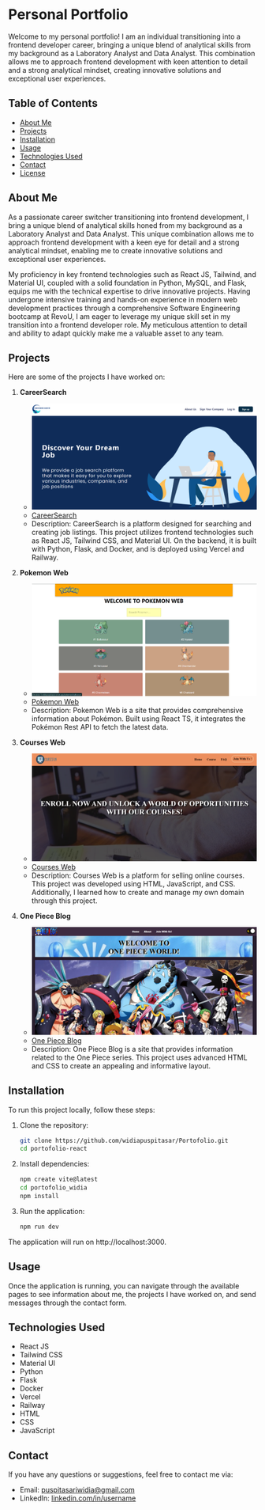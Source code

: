 # Personal Portfolio

Welcome to my personal portfolio! I am an individual transitioning into a frontend developer career, bringing a unique blend of analytical skills from my background as a Laboratory Analyst and Data Analyst. This combination allows me to approach frontend development with keen attention to detail and a strong analytical mindset, creating innovative solutions and exceptional user experiences.

## Table of Contents
- [About Me](#about-me)
- [Projects](#projects)
- [Installation](#installation)
- [Usage](#usage)
- [Technologies Used](#technologies-used)
- [Contact](#contact)
- [License](#license)

## About Me
As a passionate career switcher transitioning into frontend development, I bring a unique blend of analytical skills honed from my background as a Laboratory Analyst and Data Analyst. This unique combination allows me to approach frontend development with a keen eye for detail and a strong analytical mindset, enabling me to create innovative solutions and exceptional user experiences.

My proficiency in key frontend technologies such as React JS, Tailwind, and Material UI, coupled with a solid foundation in Python, MySQL, and Flask, equips me with the technical expertise to drive innovative projects. Having undergone intensive training and hands-on experience in modern web development practices through a comprehensive Software Engineering bootcamp at RevoU, I am eager to leverage my unique skill set in my transition into a frontend developer role. My meticulous attention to detail and ability to adapt quickly make me a valuable asset to any team.

## Projects
Here are some of the projects I have worked on:

1. **CareerSearch**
   - ![CareerSearch](./public/portofolio1.png)
   - [CareerSearch](https://career-search-project-revou.vercel.app/)
   - Description: CareerSearch is a platform designed for searching and creating job listings. This project utilizes frontend technologies such as React JS, Tailwind CSS, and Material UI. On the backend, it is built with Python, Flask, and Docker, and is deployed using Vercel and Railway.

2. **Pokemon Web**
   - ![Pokemon Web](./public/portofolio2.png)
   - [Pokemon Web](https://milestone-2-widiapuspitasar.vercel.app/)
   - Description: Pokemon Web is a site that provides comprehensive information about Pokémon. Built using React TS, it integrates the Pokémon Rest API to fetch the latest data.

3. **Courses Web**
   - ![Courses Web](./public/portofolio3.png)
   - [Courses Web](https://www.webwid.site/)
   - Description: Courses Web is a platform for selling online courses. This project was developed using HTML, JavaScript, and CSS. Additionally, I learned how to create and manage my own domain through this project.

4. **One Piece Blog**
   - ![One Piece Blog](./public/portofolio4.png)
   - [One Piece Blog](https://www.myonepiece.site/)
   - Description: One Piece Blog is a site that provides information related to the One Piece series. This project uses advanced HTML and CSS to create an appealing and informative layout.

## Installation
To run this project locally, follow these steps:

1. Clone the repository:
   ```bash
   git clone https://github.com/widiapuspitasar/Portofolio.git
   cd portofolio-react

2. Install dependencies:
   ```bash
   npm create vite@latest
   cd portofolio_widia
   npm install

3. Run the application:
   ```bash
   npm run dev

The application will run on http://localhost:3000.

## Usage
Once the application is running, you can navigate through the available pages to see information about me, the projects I have worked on, and send messages through the contact form.

## Technologies Used
- React JS
- Tailwind CSS
- Material UI
- Python
- Flask
- Docker
- Vercel
- Railway
- HTML
- CSS
- JavaScript

## Contact
If you have any questions or suggestions, feel free to contact me via:

- Email: puspitasariwidia@gmail.com
- LinkedIn: [linkedin.com/in/username](https://linkedin.com/in/widiapuspitasar/)
